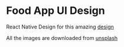 # Food App UI Design

React Native Design for this amazing [design](https://dribbble.com/shots/11920939-Food-Recipe-Mobile-App/attachments/3547250?mode=media)

All the images are downloaded from [unsplash](https://unsplash.com)
